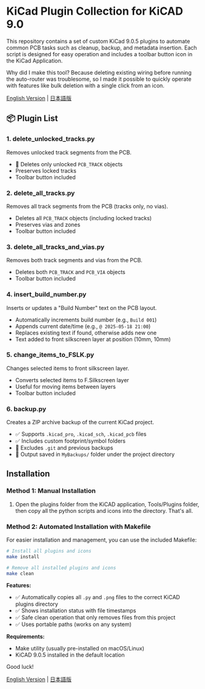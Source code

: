 # KiCad Plugin Collection for KiCAD 9.0

This repository contains a set of custom KiCad 9.0.5 plugins to automate common PCB tasks such as cleanup, backup, and metadata insertion. Each script is designed for easy operation and includes a toolbar button icon in the KiCad Application.

Why did I make this tool? Because deleting existing wiring before running the auto-router was troublesome, so I made it possible to quickly operate with features like bulk deletion with a single click from an icon.

[English Version](README.md) | [日本語版](README-j.md)

## 📦 Plugin List

### 1. delete_unlocked_tracks.py

Removes unlocked track segments from the PCB.

- 🧹 Deletes only unlocked `PCB_TRACK` objects
- Preserves locked tracks
- Toolbar button included

### 2. delete_all_tracks.py

Removes all track segments from the PCB (tracks only, no vias).

- Deletes all `PCB_TRACK` objects (including locked tracks)
- Preserves vias and zones
- Toolbar button included

### 3. delete_all_tracks_and_vias.py

Removes both track segments and vias from the PCB.

- Deletes both `PCB_TRACK` and `PCB_VIA` objects
- Toolbar button included

### 4. insert_build_number.py

Inserts or updates a "Build Number" text on the PCB layout.

- Automatically increments build number (e.g., `Build 001`)
- Appends current date/time (e.g., `@ 2025-05-18 21:00`)
- Replaces existing text if found, otherwise adds new one
- Text added to front silkscreen layer at position (10mm, 10mm)

### 5. change_items_to_FSLK.py

Changes selected items to front silkscreen layer.

- Converts selected items to F.Silkscreen layer
- Useful for moving items between layers
- Toolbar button included

### 6. backup.py

Creates a ZIP archive backup of the current KiCad project.

- ✅ Supports `.kicad_pro`, `.kicad_sch`, `.kicad_pcb` files
- ✅ Includes custom footprint/symbol folders
- 🧹 Excludes `.git` and previous backups
- 📁 Output saved in `MyBackups/` folder under the project directory
  
## Installation

### Method 1: Manual Installation

1. Open the plugins folder from the KiCAD application, Tools/Plugins folder, then copy all the python scripts and icons into the directory.  That's all.

### Method 2: Automated Installation with Makefile

For easier installation and management, you can use the included Makefile:

```bash
# Install all plugins and icons
make install

# Remove all installed plugins and icons
make clean
```

**Features:**
- ✅ Automatically copies all `.py` and `.png` files to the correct KiCAD plugins directory
- ✅ Shows installation status with file timestamps
- ✅ Safe clean operation that only removes files from this project
- ✅ Uses portable paths (works on any system)

**Requirements:**
- Make utility (usually pre-installed on macOS/Linux)
- KiCAD 9.0.5 installed in the default location

Good luck!

[English Version](README.md) | [日本語版](README-j.md)
